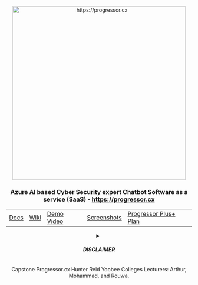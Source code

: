 <div style="text-align: center;">
    <img width="470" src="https://github.com/hunterjreid/Capstone/assets/62681404/d6f8f1ae-6f90-489e-9f13-e144f4024cab" alt="https://progressor.cx">
    <h3>Azure AI based Cyber Security expert Chatbot Software as a service (SaaS) - <a href="https://progressor.cx">https://progressor.cx</a></h3>
    <table align="center">
        <tr>
            <td><a href="READDOCS.md">Docs</a></td>
            <td><a href="READWIKI.md">Wiki</a></td>
            <td><a href="DEMO_VIDEO_LINK">Demo Video</a></td>
            <td><a href="SCREENSHOT.md">Screenshots</a></td>
            <td><a href="PROGRESSOR_PLUS_PLAN_LINK">Progressor Plus+ Plan</a></td>
        </tr>
    </table>
    <details closed>
        <summary><h5>DISCLAIMER</h5></summary>
        <p>
            I'm the sole creator behind Progressor, taking on this project solo. I'm Hunter Reid, currently pursuing my capstone project at Yoobee Colleges. The guidance and support from my esteemed mentors—Arthur, Mohammad, and Rouwa—have been invaluable. Their insights have helped shape Progressor into the practical cybersecurity resource it is today.
        </p>
    </details>
    <p>Capstone Progressor.cx Hunter Reid Yoobee Colleges Lecturers: Arthur, Mohammad, and Rouwa.</p>
</div>
